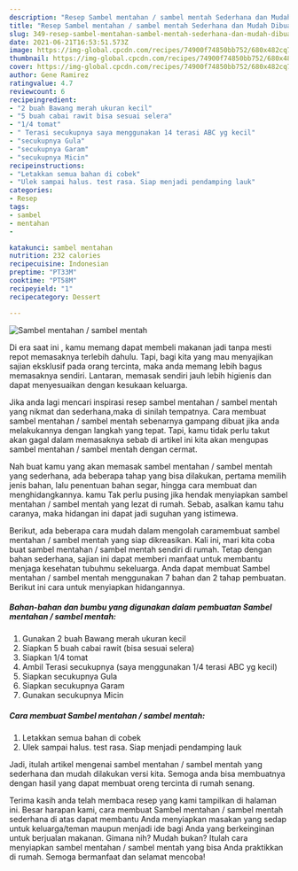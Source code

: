 ```yaml
---
description: "Resep Sambel mentahan / sambel mentah Sederhana dan Mudah Dibuat"
title: "Resep Sambel mentahan / sambel mentah Sederhana dan Mudah Dibuat"
slug: 349-resep-sambel-mentahan-sambel-mentah-sederhana-dan-mudah-dibuat
date: 2021-06-21T16:53:51.573Z
image: https://img-global.cpcdn.com/recipes/74900f74850bb752/680x482cq70/sambel-mentahan-sambel-mentah-foto-resep-utama.jpg
thumbnail: https://img-global.cpcdn.com/recipes/74900f74850bb752/680x482cq70/sambel-mentahan-sambel-mentah-foto-resep-utama.jpg
cover: https://img-global.cpcdn.com/recipes/74900f74850bb752/680x482cq70/sambel-mentahan-sambel-mentah-foto-resep-utama.jpg
author: Gene Ramirez
ratingvalue: 4.7
reviewcount: 6
recipeingredient:
- "2 buah Bawang merah ukuran kecil"
- "5 buah cabai rawit bisa sesuai selera"
- "1/4 tomat"
- " Terasi secukupnya saya menggunakan 14 terasi ABC yg kecil"
- "secukupnya Gula"
- "secukupnya Garam"
- "secukupnya Micin"
recipeinstructions:
- "Letakkan semua bahan di cobek"
- "Ulek sampai halus. test rasa. Siap menjadi pendamping lauk"
categories:
- Resep
tags:
- sambel
- mentahan
- 

katakunci: sambel mentahan  
nutrition: 232 calories
recipecuisine: Indonesian
preptime: "PT33M"
cooktime: "PT58M"
recipeyield: "1"
recipecategory: Dessert

---
```



![Sambel mentahan / sambel mentah](https://img-global.cpcdn.com/recipes/74900f74850bb752/680x482cq70/sambel-mentahan-sambel-mentah-foto-resep-utama.jpg)

Di era  saat ini , kamu memang dapat membeli makanan jadi tanpa mesti repot memasaknya terlebih dahulu. Tapi, bagi kita yang mau menyajikan sajian eksklusif pada orang tercinta, maka anda memang lebih bagus memasaknya sendiri. Lantaran, memasak sendiri jauh lebih higienis dan dapat menyesuaikan dengan kesukaan keluarga.

Jika anda lagi mencari inspirasi resep sambel mentahan / sambel mentah yang nikmat dan sederhana,maka di sinilah tempatnya. Cara membuat sambel mentahan / sambel mentah  sebenarnya gampang dibuat jika anda melakukannya dengan langkah yang tepat. Tapi, kamu tidak perlu takut akan gagal dalam memasaknya 
sebab di artikel ini kita akan mengupas sambel mentahan / sambel mentah dengan cermat.  



Nah buat kamu yang akan memasak sambel mentahan / sambel mentah yang sederhana, ada beberapa tahap yang bisa dilakukan, pertama memilih jenis bahan, lalu penentuan bahan segar, hingga cara membuat dan menghidangkannya. kamu Tak perlu pusing jika hendak menyiapkan sambel mentahan / sambel mentah yang lezat di rumah. Sebab, asalkan kamu  tahu caranya, maka hidangan ini dapat jadi suguhan yang istimewa.

Berikut, ada beberapa cara mudah dalam mengolah caramembuat sambel mentahan / sambel mentah yang siap dikreasikan. Kali ini, mari kita coba buat sambel mentahan / sambel mentah sendiri di rumah. Tetap dengan bahan sederhana, sajian ini dapat memberi manfaat untuk membantu menjaga kesehatan tubuhmu sekeluarga. Anda dapat membuat Sambel mentahan / sambel mentah menggunakan 7 bahan dan 2 tahap pembuatan. Berikut ini cara untuk menyiapkan hidangannya.

<!--inarticleads1-->

##### Bahan-bahan dan bumbu yang digunakan dalam pembuatan Sambel mentahan / sambel mentah:

1. Gunakan 2 buah Bawang merah ukuran kecil
1. Siapkan 5 buah cabai rawit (bisa sesuai selera)
1. Siapkan 1/4 tomat
1. Ambil  Terasi secukupnya (saya menggunakan 1/4 terasi ABC yg kecil)
1. Siapkan secukupnya Gula
1. Siapkan secukupnya Garam
1. Gunakan secukupnya Micin




<!--inarticleads2-->

##### Cara membuat Sambel mentahan / sambel mentah:

1. Letakkan semua bahan di cobek
1. Ulek sampai halus. test rasa. Siap menjadi pendamping lauk




Jadi, itulah artikel mengenai  sambel mentahan / sambel mentah  yang sederhana dan mudah dilakukan versi kita. Semoga anda bisa membuatnya dengan hasil yang dapat membuat oreng tercinta di rumah senang. 

Terima kasih anda telah membaca resep yang kami tampilkan di halaman ini. Besar harapan kami, cara membuat  Sambel mentahan / sambel mentah sederhana di atas dapat membantu Anda menyiapkan masakan yang sedap untuk keluarga/teman maupun menjadi ide bagi Anda yang berkeinginan untuk berjualan makanan. Gimana nih? Mudah bukan? Itulah cara menyiapkan sambel mentahan / sambel mentah yang bisa Anda praktikkan di rumah. Semoga bermanfaat dan selamat mencoba!

